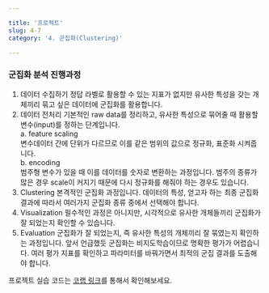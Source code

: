 ```yaml
---

title: '프로젝트'
slug: 4-7
category: '4. 군집화(Clustering)'

---
```


### 군집화 분석 진행과정 
1. 데이터 수집하기
정답 라벨로 활용할 수 있는 지표가 없지만 유사한 특성을 갖는 개체끼리 묶고 싶은 데이터에 군집화를 활용합니다. 
2. 데이터 전처리
기본적인 raw data를 정리하고, 유사한 특성으로 묶어줄 때 활용할 변수(input)를 정하는 단계입니다.       
	a. feature scaling      
	변수데이터 간에 단위가 다르므로 이를 같은 범위의 값으로 정규화, 표준화 시켜줍니다.     
	b. encoding     
	범주형 변수가 있을 때 이를 데이터를 숫자로 변환하는 과정입니다. 범주의 종류가 많은 경우 scale이 커지기 때문에 다시 정규화를 해줘야 하는 경우도 있습니다.      
3. Clustering
본격적인 군집화 과정입니다. 데이터의 특성, 얻고자 하는 최종 군집화 결과에 따라서 여러가지 군집화 종류 중에서 선택해야 합니다. 
4. Visualization
필수적인 과정은 아니지만, 시각적으로 유사한 개체들끼리 군집화가 잘 되었는지 확인할 수 있습니다. 
5. Evaluation
군집화가 잘 되었는지, 즉 유사한 특성의 개체끼리 잘 묶였는지 확인하는 과정입니다. 앞서 언급했듯 군집화는 비지도학습이므로 명확한 평가가 어렵습니다. 여러 평가 지표를 확인하고 파라미터를 바꿔가면서 최적의 군집 결과를 도출해야 합니다. 


프로젝트 실습 코드는 [코랩 링크](https://colab.research.google.com/drive/1tdY5nIEBIjbYB7mzZLt38fUqQeCvTzfg#scrollTo=mk5ruAO9QQB6&uniqifier=1)를 통해서 확인해보세요. 
